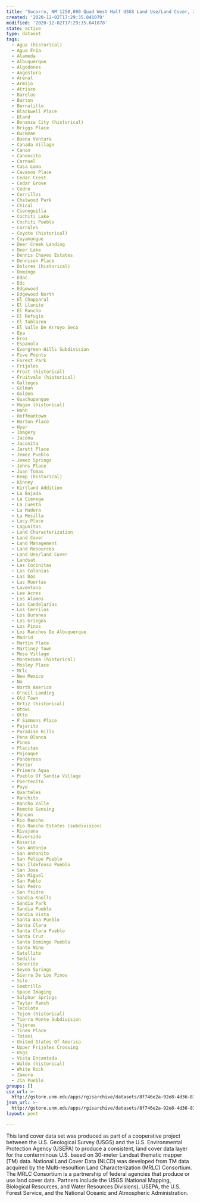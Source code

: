 ```yaml
---
title: 'Socorro, NM 1250,000 Quad West Half USGS Land Use/Land Cover, 2000'
created: '2020-12-02T17:29:35.841070'
modified: '2020-12-02T17:29:35.841078'
state: active
type: dataset
tags:
  - Agua (historical)
  - Agua Fria
  - Alameda
  - Albuquerque
  - Algodones
  - Angostura
  - Arenal
  - Armijo
  - Atrisco
  - Barelas
  - Barton
  - Bernalillo
  - Blackwell Place
  - Bland
  - Bonanza City (historical)
  - Briggs Place
  - Buckman
  - Buena Ventura
  - Canada Village
  - Canon
  - Canoncito
  - Carnuel
  - Casa Loma
  - Cavasos Place
  - Cedar Crest
  - Cedar Grove
  - Cedro
  - Cerrillos
  - Chelwood Park
  - Chical
  - Cieneguilla
  - Cochiti Lake
  - Cochiti Pueblo
  - Corrales
  - Coyote (historical)
  - Cuyamungue
  - Deer Creek Landing
  - Deer Lake
  - Dennis Chaves Estates
  - Dennison Place
  - Dolores (historical)
  - Domingo
  - Edac
  - Edc
  - Edgewood
  - Edgewood North
  - El Chapparal
  - El Llanito
  - El Rancho
  - El Refugio
  - El Tablazon
  - El Valle De Arroyo Seco
  - Epa
  - Eros
  - Espanola
  - Evergreen Hills Subdivision
  - Five Points
  - Forest Park
  - Frijoles
  - Frost (historical)
  - Fruitvale (historical)
  - Gallegos
  - Gilman
  - Golden
  - Guachupangue
  - Hagan (historical)
  - Hahn
  - Hoffmantown
  - Horton Place
  - Hyer
  - Imagery
  - Jacona
  - Jaconita
  - Jarett Place
  - Jemez Pueblo
  - Jemez Springs
  - Johns Place
  - Juan Tomas
  - Kemp (historical)
  - Kinney
  - Kirtland Addition
  - La Bajada
  - La Cienega
  - La Cuesta
  - La Madera
  - La Mesilla
  - Lacy Place
  - Lagunitas
  - Land Characterization
  - Land Cover
  - Land Management
  - Land Resources
  - Land Use/land Cover
  - Landsat
  - Las Cocinitas
  - Las Colonias
  - Las Dos
  - Las Huertas
  - Laventana
  - Lee Acres
  - Los Alamos
  - Los Candelarias
  - Los Cerrilos
  - Los Duranes
  - Los Griegos
  - Los Pinos
  - Los Ranchos De Albuquerque
  - Madrid
  - Martin Place
  - Martinez Town
  - Mesa Village
  - Montezuma (historical)
  - Mosley Place
  - Mrlc
  - New Mexico
  - Nm
  - North America
  - O'neil Landing
  - Old Town
  - Ortiz (historical)
  - Otowi
  - Otto
  - P Simmons Place
  - Pajarito
  - Paradise Hills
  - Pena Blanca
  - Pines
  - Placitas
  - Pojoaque
  - Ponderosa
  - Porter
  - Primera Agua
  - Pueblo Of Sandia Village
  - Puertecito
  - Puye
  - Quarteles
  - Ranchito
  - Rancho Valle
  - Remote Sensing
  - Rincon
  - Rio Rancho
  - Rio Rancho Estates (subdivision)
  - Rivajana
  - Riverside
  - Rosario
  - San Antonio
  - San Antonito
  - San Felipe Pueblo
  - San Ildefonso Pueblo
  - San Jose
  - San Miguel
  - San Pablo
  - San Pedro
  - San Ysidro
  - Sandia Knolls
  - Sandia Park
  - Sandia Pueblo
  - Sandia Vista
  - Santa Ana Pueblo
  - Santa Clara
  - Santa Clara Pueblo
  - Santa Cruz
  - Santo Domingo Pueblo
  - Santo Nino
  - Satellite
  - Sedillo
  - Senorito
  - Seven Springs
  - Sierra De Los Pinos
  - Sile
  - Sombrillo
  - Space Imaging
  - Sulphur Springs
  - Taylor Ranch
  - Tecolote
  - Tejon (historical)
  - Tierra Monte Subdivision
  - Tijeras
  - Tinen Place
  - Totavi
  - United States Of America
  - Upper Frijoles Crossing
  - Usgs
  - Vista Encantada
  - Waldo (historical)
  - White Rock
  - Zamora
  - Zia Pueblo
groups: []
csv_url: >-
  http://gstore.unm.edu/apps/rgisarchive/datasets/8f746e2a-92e8-4d36-8779-ce9c271ccd86/socorro_westshp.derived.csv
json_url: >-
  http://gstore.unm.edu/apps/rgisarchive/datasets/8f746e2a-92e8-4d36-8779-ce9c271ccd86/socorro_westshp.derived.json
layout: post

---
```

This land cover data set was produced as part of a cooperative project between the U.S. Geological Survey (USGS) and the U.S. Environmental Protection Agency (USEPA) to produce a consistent, land cover data layer for the conterminous U.S. based on 30-meter Landsat thematic mapper (TM) data. National Land Cover Data (NLCD) was developed from TM data acquired by the Multi-resoultion Land Characterization (MRLC) Consortium. The MRLC Consortium is a partnership of federal agencies that produce or use land cover data. Partners include the USGS (National Mapping, Biological Resources, and Water Resources Divisions), USEPA, the U.S. Forest Service, and the National Oceanic and Atmospheric Administration.
